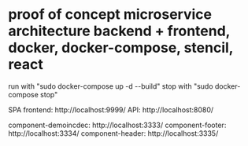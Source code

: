 # proof of concept microservice architecture backend + frontend, docker, docker-compose, stencil, react
run with "sudo docker-compose up -d --build"
stop with "sudo docker-compose stop"

SPA frontend: http://localhost:9999/
API: http://localhost:8080/

component-demoincdec: http://localhost:3333/
component-footer: http://localhost:3334/
component-header: http://localhost:3335/